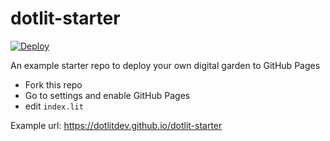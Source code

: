 # dotlit-starter

[![Deploy](../../actions/workflows/deploy.yml/badge.svg)](../../actions/workflows/deploy.yml)

An example starter repo to deploy your own digital garden to GitHub Pages

- Fork this repo
- Go to settings and enable GitHub Pages 
- edit `index.lit`

Example url: https://dotlitdev.github.io/dotlit-starter
